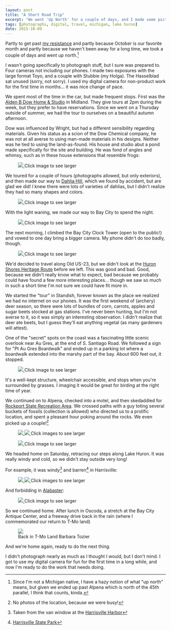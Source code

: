 ```yaml
---
layout: post
title: "A Short Road Trip"
excerpt: "We went 'Up North' for a couple of days, and I made some pictures."
tags: [photographs, digital, travel, michigan, lake huron]
date: 2015-10-09
---
```


Partly to get past [my resistance](/resistance/) and partly because October is our favorite month and partly because we haven't been away for a long time, we took a couple of days and went up north.[^1]

[^1]: Since I'm not a Michigan native, I have a hazy notion of what "up north" means, but given we ended up past Alpena which is north of the 45th parallel, I think that counts, kinda.

I wasn't going specifically to photograph stuff, but I sure was prepared to. Four cameras not including our phones. I made two exposures with the large format Toyo, and a couple with Stubbie (my Holga). The Hasselblad sat unused (sorry, not sorry). I used my digital camera for non-product work for the first time in months... it was nice change of pace.

We spent most of the time in the car, but made frequent stops. First was the [Alden B Dow Home & Studio](http://www.abdow.org) in Midland. They give tours at 2pm during the week, but they prefer to have reservations. Since we went on a Thursday outside of summer, we had the tour to ourselves on a beautiful autumn afternoon.

Dow was influenced by Wright, but had a different sensibility regarding materials. Given his status as a scion of the Dow Chemical company, he was not at all averse to using man-made materials in his designs. Neither was he tied to using the land-as-found. His house and studio abut a pond made specifically for the site and building. He was fond of angles and whimsy, such as in these house extensions that resemble frogs:

<figure class="image-s">
  <a href="/images/posts/l/2015-10-01-barbara-tozier-alden-dow-house.jpg" title="Alden Dow House frogs">
    <img src="/images/posts/s/2015-10-01-barbara-tozier-alden-dow-house.jpg">
  </a>
    <span class="image-s-caption">Click image to see larger</span>
</figure>

We toured for a couple of hours (photographs allowed, but only exteriors), and then made our way to [Dahlia Hill](http://www.dahliahill.org), which we found by accident, but are glad we did! I knew there were lots of varieties of dahlias, but I didn't realize they had so many shapes and colors.

<figure class="image-s">
  <a href="/images/posts/l/2015-10-01-barbara-tozier-dahlia-hill.jpg" title="Dahlias">
    <img src="/images/posts/s/2015-10-01-barbara-tozier-dahlia-hill.jpg">
  </a>
    <span class="image-s-caption">Click image to see larger</span>
</figure>

With the light waning, we made our way to Bay City to spend the night.

<figure class="image-s">
  <a href="/images/posts/l/2015-10-01-barbara-tozier-bay-city-fire.jpg" title="Bay City 'Fire'">
    <img src="/images/posts/s/2015-10-01-barbara-tozier-bay-city-fire.jpg">
  </a>
    <span class="image-s-caption">Click image to see larger</span>
</figure>

The next morning, I climbed the Bay City Clock Tower (open to the public!) and vowed to one day bring a bigger camera. My phone didn't do too badly, though.

<figure class="image-s">
  <a href="/images/posts/l/2015-10-02-barbara-tozier-bay-city-tower.jpg" title="Bay City Clock Tower view">
    <img src="/images/posts/s/2015-10-02-barbara-tozier-bay-city-tower.jpg">
  </a>
    <span class="image-s-caption">Click image to see larger</span>
</figure>

We'd decided to travel along Old US-23, but we didn't look at the [Huron Shores Heritage Route](http://www.us23heritageroute.org) before we left. This was good and bad. Good, because we didn't really know what to expect, bad because we probably could have found a few more interesting places... though we saw so much in such a short time I'm not sure we could have fit more in.

We started the "tour" in Standish, forever known as the place we realized we had no internet on our phones. It was the first weekend of (archery) deer season, so there were lots of bundles of corn, carrots, apples and sugar beets stocked at gas stations. I've never been hunting, but I'm not averse to it, so it was simply an interesting observation. I didn't realize that deer ate beets, but I guess they'll eat anything vegetal (as many gardeners will attest).

One of the "secret" spots on the coast was a fascinating little scenic overlook near Au Gres, at the end of S. Santiago Road. We followed a sign for "Pt Au Gres Boardwalk" and ended up in a parking lot where a boardwalk extended into the marshy part of the bay. About 600 feet out, it stopped.

<figure class="image-s">
  <a href="/images/posts/l/2015-10-02-barbara-tozier-end-of-the-line.jpg" title="End of the Line">
    <img src="/images/posts/s/2015-10-02-barbara-tozier-end-of-the-line.jpg">
  </a>
    <span class="image-s-caption">Click image to see larger</span>
</figure>

It's a well-kept structure, wheelchair accessible, and stops when you're surrounded by grasses. I imaging it would be great for birding at the right time of year.

We continued on to Alpena, checked into a motel, and then skedaddled for [Rockport State Recreation Area](http://www.michigandnr.com/parksandtrails/Details.aspx?type=SPRK&id=729). We crossed paths with a guy toting several buckets of fossils (collection is allowed) who directed us to a prolific location, and spent a pleasant hour poking around the rocks. We even picked up a couple![^2]

<figure class="image-s">
  <a href="/images/posts/l/2015-10-09-barbara-tozier-bryozoan.jpg" title="Bryozoan">
    <img src="/images/posts/s/2015-10-09-barbara-tozier-bryozoan.jpg">
  </a>
  <a href="/images/posts/l/2015-10-09-barbara-tozier-petosky-stone-fossil.jpg" title="Petosky Stone">
    <img src="/images/posts/s/2015-10-09-barbara-tozier-petosky-stone-fossil.jpg">
  </a>
    <span class="image-s-caption">Click images to see larger</span>
</figure>

<figure class="image-s">
  <a href="/images/posts/l/2015-10-09-barbara-tozier-focus-stacked-fossils.jpg" title="Petosky Stone (Focus Stacked)">
    <img src="/images/posts/s/2015-10-09-barbara-tozier-focus-stacked-fossils.jpg">
  </a>
    <span class="image-s-caption">Click image to see larger</span>
</figure>

[^2]: No photos of the location, because we were busy!

We headed home on Saturday, retracing our steps along Lake Huron. It was really windy and cold, so we didn't stay outside very long!

For example, it was windy[^3] and barren[^4] in Harrisville:

<figure class="image-s">
  <a href="/images/posts/l/2015-10-03-barbara-tozier-windy.jpg" title="Windy!">
    <img src="/images/posts/s/2015-10-03-barbara-tozier-windy.jpg">
  </a>
  <a href="/images/posts/l/2015-10-03-barbara-tozier-empty.jpg" title="Empty">
    <img src="/images/posts/s/2015-10-03-barbara-tozier-empty.jpg">
  </a>
    <span class="image-s-caption">Click images to see larger</span>
</figure>

[^3]: Taken from the van window at the [Harrisville Harbor](http://harrisvilleharborofrefuge.com)

[^4]: [Harrisville State Park](http://www.michigandnr.com/parksandtrails/Details.aspx?type=SPRK&id=451)

And forbidding in [Alabaster](http://www.ioscomuseum.org/history-of-alabaster.html):

<figure class="image-s">
  <a href="/images/posts/l/2015-10-03-barbara-tozier-keep-out.jpg" title="Keep Out!">
    <img src="/images/posts/s/2015-10-03-barbara-tozier-keep-out.jpg">
  </a>
    <span class="image-s-caption">Click image to see larger</span>
</figure>

So we continued home. After lunch in Oscoda, a stretch at the Bay City Antique Center, and a freeway drive back in the rain (where I commemorated our return to T-Mo land)

<figure class="image-m">
  <img src="/images/posts/m/2015-10-09-barbara-tozier-tmo-land.jpg">
  <figcaption>
    <span class="image-m-caption">Back in T-Mo Land</span>
    <span class="image-m-credit">Barbara Tozier</span>
  </figcaption>
</figure>

And we're home again, ready to do the next thing.

I didn't photograph nearly as much as I thought I would, but I don't mind. I got to use my digital camera for fun for the first time in a long while, and now I'm ready to do the work that needs doing.
